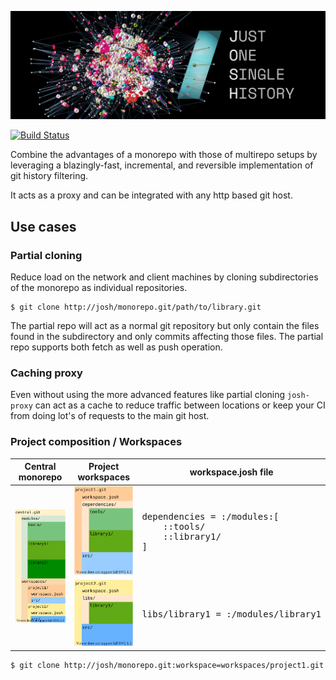 ![Just One Single History](/banner.png)

[![Build Status](https://github.com/esrlabs/josh/workflows/Rust/badge.svg?branch=master)](https://github.com/esrlabs/josh/actions)

Combine the advantages of a monorepo with those of multirepo setups by leveraging a
blazingly-fast, incremental, and reversible implementation of git history filtering.

It acts as a proxy and can be integrated with any http based git host.

## Use cases

### Partial cloning

Reduce load on the network and client machines by cloning subdirectories of the monorepo
as individual repositories.

```
$ git clone http://josh/monorepo.git/path/to/library.git
```

The partial repo will act as a normal git repository but only contain the files
found in the subdirectory and only commits affecting those files.
The partial repo supports both fetch as well as push operation.

### Caching proxy

Even without using the more advanced features like partial cloning `josh-proxy` can
act as a cache to reduce traffic between locations or keep your CI from
doing lot's of requests to the main git host.

### Project composition / Workspaces

<table>
    <thead>
        <tr>
            <th>Central monorepo</th>
            <th>Project workspaces</th>
            <th>workspace.josh file</th>
        </tr>
    </thead>
    <tbody>
        <tr>
            <td rowspan=2><img src="docs/src/img/central.svg?sanitize=true" alt="Folders and files in central.git" /></td>
            <td><img src="docs/src/img/project1.svg?sanitize=true" alt="Folders and files in project1.git" /></td>
            <td>
<pre>
dependencies = :/modules:[
    ::tools/
    ::library1/
]
</pre>
        </tr>
        <tr>
            <td><img src="docs/src/img/project2.svg?sanitize=true" alt="Folders and files in project2.git" /></td>
            <td>
<pre>libs/library1 = :/modules/library1</pre></td>
        </tr>
    </tbody>
</table>

```
$ git clone http://josh/monorepo.git:workspace=workspaces/project1.git
```


